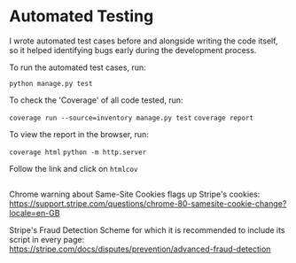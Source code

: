 # Automated Testing

I wrote automated test cases before and alongside writing the code itself, so it
helped identifying bugs early during the development process. 

To run the automated test cases, run:

`python manage.py test`

To check the 'Coverage' of all code tested, run:

`coverage run --source=inventory manage.py test`
`coverage report`

To view the report in the browser, run:

`coverage html`
`python -m http.server`

Follow the link and click on `htmlcov`

##

Chrome warning about Same-Site Cookies flags up Stripe's cookies:
https://support.stripe.com/questions/chrome-80-samesite-cookie-change?locale=en-GB

Stripe's Fraud Detection Scheme for which it is recommended to include its script in every page:
https://stripe.com/docs/disputes/prevention/advanced-fraud-detection
